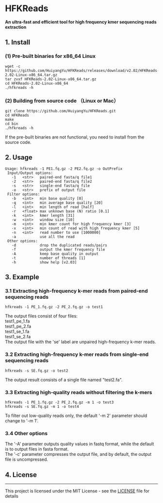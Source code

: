 # HFKReads
<b> An ultra-fast and efficient tool for high frequency kmer sequencing reads extraction</b>

##  1. Install
### (1) Pre-built binaries for x86_64 Linux
```
wget -c https://github.com/HuiyangYu/HFKReads/releases/download/v2.02/HFKReads-2.02-Linux-x86_64.tar.gz
tar zvxf HFKReads-2.02-Linux-x86_64.tar.gz
cd HFKReads-2.02-Linux-x86_64
./hfkreads -h
```
### (2) Building from source code （Linux or Mac）
```
git clone https://github.com/HuiyangYu/HFKReads.git
cd HFKReads
make
cd bin
./hfkreads -h
```
If the pre-built binaries are not functional, you need to install from the source code.
## 2. Usage
```
Usage: hfkreads -1 PE1.fq.gz -2 PE2.fq.gz -o OutPrefix
 Input/Output options:
   -1	<str>   paired-end fasta/q file1
   -2	<str>   paired-end fasta/q file2
   -s	<str>   single-end fasta/q file
   -o	<str>   prefix of output file
 Filter options:
   -b	<int>   min base quality [0]
   -q	<int>   min average base quality [20]
   -l	<int>   min length of read [half]
   -r	<float> max unknown base (N) ratio [0.1]
   -k	<int>   kmer length [31]
   -w	<int>   window size [10]
   -m	<int>   min kmer count for high frequency kmer [3] 
   -x	<int>   min count of read with high frequency kmer [5]
   -n	<int>   read number to use [1000000]
   -a	        use all the read
 Other options:
   -d           drop the duplicated reads/pairs
   -f           output the kmer frequency file
   -A           keep base quality in output
   -t           number of threads [1]
   -h           show help [v2.03]
```
## 3. Example
### 3.1 Extracting high-frequency k-mer reads from paired-end sequencing reads
```
hfkreads -1 PE_1.fq.gz -2 PE_2.fq.gz -o test1
```
The output files consist of four files: <br>test1_pe_1.fa <br>test1_pe_2.fa <br>test1_se_1.fa <br>test1_se_2.fa <br>The output file with the 'se' label are unpaired high-frequency k-mer reads.

### 3.2 Extracting high-frequency k-mer reads from single-end sequencing reads
```
hfkreads -s SE.fq.gz -o test2
```
The output result consists of a single file named "test2.fa".

### 3.3 Extracting high-quality reads without filtering the k-mers
```
hfkreads -1 PE_1.fq.gz -2 PE_2.fq.gz -m 1 -o test3
hfkreads -s SE.fq.gz -m 1 -o test4
```
To filter out low-quality reads only, the default '-m 2' parameter should change to '-m 1'.

### 3.4 Other options
The '-A' parameter outputs quality values in fastq format, while the default is to output files in fasta format.<br>
The '-c' parameter compresses the output file, and by default, the output file is uncompressed.

## 4. License
-------

This project is licensed under the MIT License - see the [LICENSE](LICENSE) file for details
